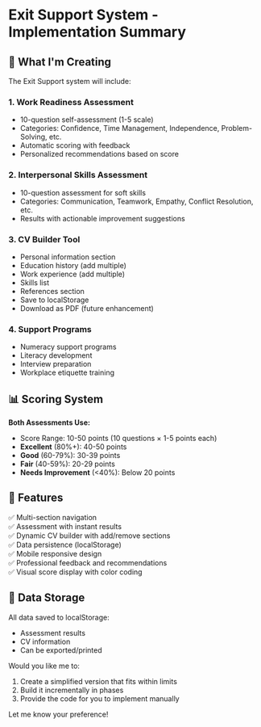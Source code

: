 # Exit Support System - Implementation Summary

## 🎯 What I'm Creating

The Exit Support system will include:

### 1. **Work Readiness Assessment**
- 10-question self-assessment (1-5 scale)
- Categories: Confidence, Time Management, Independence, Problem-Solving, etc.
- Automatic scoring with feedback
- Personalized recommendations based on score

### 2. **Interpersonal Skills Assessment**  
- 10-question assessment for soft skills
- Categories: Communication, Teamwork, Empathy, Conflict Resolution, etc.
- Results with actionable improvement suggestions

### 3. **CV Builder Tool**
- Personal information section
- Education history (add multiple)
- Work experience (add multiple)
- Skills list
- References section
- Save to localStorage
- Download as PDF (future enhancement)

### 4. **Support Programs**
- Numeracy support programs
- Literacy development
- Interview preparation
- Workplace etiquette training

## 📊 Scoring System

**Both Assessments Use:**
- Score Range: 10-50 points (10 questions × 1-5 points each)
- **Excellent** (80%+): 40-50 points
- **Good** (60-79%): 30-39 points
- **Fair** (40-59%): 20-29 points
- **Needs Improvement** (<40%): Below 20 points

## 🎨 Features

✅ Multi-section navigation  
✅ Assessment with instant results  
✅ Dynamic CV builder with add/remove sections  
✅ Data persistence (localStorage)  
✅ Mobile responsive design  
✅ Professional feedback and recommendations  
✅ Visual score display with color coding

## 💾 Data Storage

All data saved to localStorage:
- Assessment results
- CV information
- Can be exported/printed

Would you like me to:
1. Create a simplified version that fits within limits
2. Build it incrementally in phases
3. Provide the code for you to implement manually

Let me know your preference!
